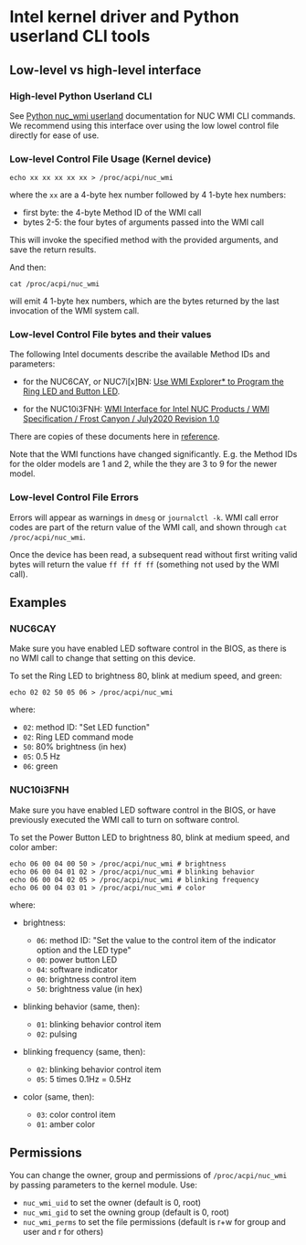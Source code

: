 # Intel kernel driver and Python userland CLI tools

## Low-level vs high-level interface

### High-level Python Userland CLI

See [Python nuc_wmi userland](nuc_wmi) documentation for NUC WMI CLI commands. We recommend using this interface over
using the low lowel control file directly for ease of use.

### Low-level Control File Usage (Kernel device)

```
echo xx xx xx xx xx > /proc/acpi/nuc_wmi
```
where the `xx` are a 4-byte hex number followed by 4 1-byte hex numbers:

* first byte: the 4-byte Method ID of the WMI call
* bytes 2-5: the four bytes of arguments passed into the WMI call

This will invoke the specified method with the provided arguments,
and save the return results.

And then:

```
cat /proc/acpi/nuc_wmi
```
will emit 4 1-byte hex numbers, which are the bytes returned by the last
invocation of the WMI system call.

### Low-level Control File bytes and their values

The following Intel documents describe the available Method IDs and
parameters:

* for the NUC6CAY, or NUC7i[x]BN:
  [Use WMI Explorer* to Program the Ring LED and Button LED](https://www.intel.com/content/www/us/en/support/articles/000023426/intel-nuc/intel-nuc-kits.html).

* for the NUC10i3FNH:
  [WMI Interface for Intel NUC Products / WMI Specification / Frost Canyon / July2020 Revision 1.0](https://www.intel.com/content/dam/support/us/en/documents/intel-nuc/WMI-Spec-Intel-NUC-NUC10ixFNx.pdf)

There are copies of these documents here in [reference](reference).

Note that the WMI functions have changed significantly. E.g. the Method IDs
for the older models are 1 and 2, while the they are 3 to 9 for the newer
model.

### Low-level Control File Errors

Errors will appear as warnings in `dmesg` or `journalctl -k`. WMI call
error codes are part of the return value of the WMI call, and shown
through `cat /proc/acpi/nuc_wmi`.

Once the device has been read, a subsequent read without first writing valid bytes
will return the value `ff ff ff ff` (something not used by the WMI call).

## Examples

### NUC6CAY

Make sure you have enabled LED software control in the BIOS, as there
is no WMI call to change that setting on this device.

To set the Ring LED to brightness 80, blink at medium speed, and green:

```
echo 02 02 50 05 06 > /proc/acpi/nuc_wmi
```

where:
* `02`: method ID: "Set LED function"
* `02`: Ring LED command mode
* `50`: 80% brightness (in hex)
* `05`: 0.5 Hz
* `06`: green

### NUC10i3FNH

Make sure you have enabled LED software control in the BIOS, or have
previously executed the WMI call to turn on software control.

To set the Power Button LED to brightness 80, blink at medium speed, and color amber:

```
echo 06 00 04 00 50 > /proc/acpi/nuc_wmi # brightness
echo 06 00 04 01 02 > /proc/acpi/nuc_wmi # blinking behavior
echo 06 00 04 02 05 > /proc/acpi/nuc_wmi # blinking frequency
echo 06 00 04 03 01 > /proc/acpi/nuc_wmi # color
```

where:

* brightness:

  * `06`: method ID: "Set the value to the control item of the indicator option and the LED type"
  * `00`: power button LED
  * `04`: software indicator
  * `00`: brightness control item
  * `50`: brightness value (in hex)

* blinking behavior (same, then):

  * `01`: blinking behavior control item
  * `02`: pulsing

* blinking frequency (same, then):

  * `02`: blinking behavior control item
  * `05`: 5 times 0.1Hz = 0.5Hz

* color (same, then):

  * `03`: color control item
  * `01`: amber color

## Permissions

You can change the owner, group and permissions of `/proc/acpi/nuc_wmi` by
passing parameters to the kernel module. Use:

* `nuc_wmi_uid` to set the owner (default is 0, root)
* `nuc_wmi_gid` to set the owning group (default is 0, root)
* `nuc_wmi_perms` to set the file permissions (default is r+w for
  group and user and r for others)
